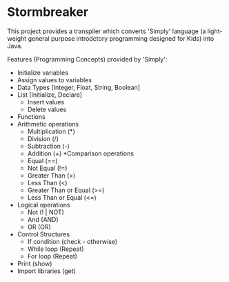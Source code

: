 # Stormbreaker

This project provides a transpiler which converts 'Simply' language (a light-weight general purpose introdctory programming designed for Kids) into Java. 

Features (Programming Concepts) provided by 'Simply':
* Initialize variables
* Assign values to variables
* Data Types [Integer, Float, String, Boolean]
* List [Initialize, Declare]
  * Insert values
  * Delete values
* Functions
* Arithmetic operations
  * Multiplication (*)
  * Division (/)
  * Subtraction (-)
  * Addition (+)
*Comparison operations
  * Equal (==)
  * Not Equal (!=)
  * Greater Than (>)
  * Less Than (<)
  * Greater Than or Equal (>=)
  * Less Than or Equal (<=)
* Logical operations
  * Not (! | NOT)
  * And (AND)
  * OR (OR)
* Control Structures
  * If condition (check - otherwise)
  * While loop (Repeat)
  * For loop (Repeat)
* Print (show)
* Import libraries (get)
